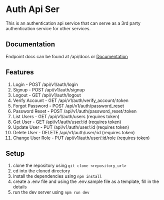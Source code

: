 # Auth Api Ser

This is an authentication api service that can serve as a 3rd party authentication service for other services.

## Documentation

Endpoint docs can be found at /api/docs or [Documentation](https://documenter.getpostman.com/view/15040280/VUjMnkSx)

## Features

1. Login  - POST /api/v1/auth/login
2. Signup - POST /api/v1/auth/signup
3. Logout - GET /api/v1/auth/logout
4. Verify Account - GET /api/v1/auth/verify_account/:token
5. Forgot Password - POST /api/v1/auth/password_reset
6. Password Reset - POST /api/v1/auth/password_reset/:token
7. List Users - GET /api/v1/auth/users (requires token)
8. Get User - GET /api/v1/auth/user/:id (requires token)
9. Update User - PUT /api/v1/auth/user/:id (requires token)
10. Delete User - DELETE /api/v1/auth/user/:id (requires token)
11. Change User Role - PUT /api/v1/auth/user/:id/role (requires token)

## Setup

1. clone the repository using `git clone <repository_url>`
2. cd into the cloned directory
3. install the dependencies using `npm install`
4. create a .env file and using the .env.sample file as a template, fill in the details
5. run the dev server using `npm run dev`
